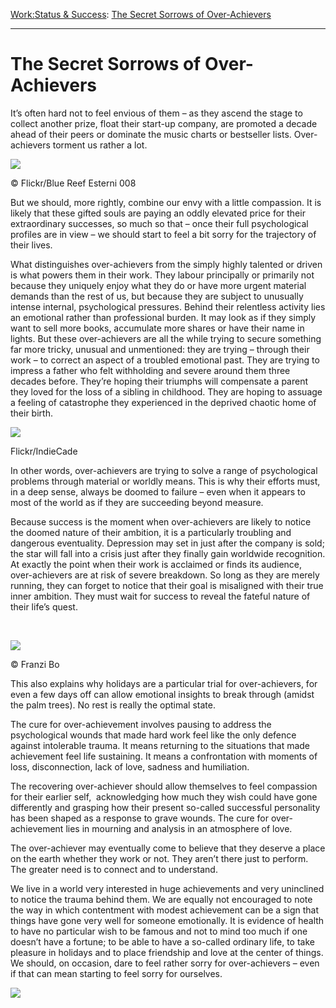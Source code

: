 [Work:](https://www.theschooloflife.com/thebookoflife/category/work/)[Status & Success](https://www.theschooloflife.com/thebookoflife/category/work/status-and-success/): [The Secret Sorrows of Over-Achievers](https://www.theschooloflife.com/thebookoflife/the-secret-sorrows-of-over-achievers/)

* * *

# The Secret Sorrows of Over-Achievers

It’s often hard not to feel envious of them – as they ascend the stage to collect another prize, float their start-up company, are promoted a decade ahead of their peers or dominate the music charts or bestseller lists. Over-achievers torment us rather a lot.

 ![](https://www.theschooloflife.com/thebookoflife/wp-content/uploads/2018/03/15529856689_4c1ff67f11_z.jpg)

© Flickr/Blue Reef Esterni 008

But we should, more rightly, combine our envy with a little compassion. It is likely that these gifted souls are paying an oddly elevated price for their extraordinary successes, so much so that – once their full psychological profiles are in view – we should start to feel a bit sorry for the trajectory of their lives.

What distinguishes over-achievers from the simply highly talented or driven is what powers them in their work. They labour principally or primarily not because they uniquely enjoy what they do or have more urgent material demands than the rest of us, but because they are subject to unusually intense internal, psychological pressures. Behind their relentless activity lies an emotional rather than professional burden. It may look as if they simply want to sell more books, accumulate more shares or have their name in lights. But these over-achievers are all the while trying to secure something far more tricky, unusual and unmentioned: they are trying – through their work – to correct an aspect of a troubled emotional past. They are trying to impress a father who felt withholding and severe around them three decades before. They’re hoping their triumphs will compensate a parent they loved for the loss of a sibling in childhood. They are hoping to assuage a feeling of catastrophe they experienced in the deprived chaotic home of their birth.

 ![](https://www.theschooloflife.com/thebookoflife/wp-content/uploads/2018/03/33770338113_526d607ec8_z-2.jpg)

Flickr/IndieCade

In other words, over-achievers are trying to solve a range of psychological problems through material or worldly means. This is why their efforts must, in a deep sense, always be doomed to failure – even when it appears to most of the world as if they are succeeding beyond measure.

Because success is the moment when over-achievers are likely to notice the doomed nature of their ambition, it is a particularly troubling and dangerous eventuality. Depression may set in just after the company is sold; the star will fall into a crisis just after they finally gain worldwide recognition. At exactly the point when their work is acclaimed or finds its audience, over-achievers are at risk of severe breakdown. So long as they are merely running, they can forget to notice that their goal is misaligned with their true inner ambition. They must wait for success to reveal the fateful nature of their life’s quest.

&nbsp;

 ![](https://www.theschooloflife.com/thebookoflife/wp-content/uploads/2018/03/sorrows-main-image.jpg)

© Franzi Bo

This also explains why holidays are a particular trial for over-achievers, for even a few days off can allow emotional insights to break through (amidst the palm trees). No rest is really the optimal state.

The cure for over-achievement involves pausing to address the psychological wounds that made hard work feel like the only defence against intolerable trauma. It means returning to the situations that made achievement feel life sustaining. It means a confrontation with moments of loss, disconnection, lack of love, sadness and humiliation.

The recovering over-achiever should allow themselves to feel compassion for their earlier self, &nbsp;acknowledging how much they wish could have gone differently and grasping how their present so-called successful personality has been shaped as a response to grave wounds. The cure for over-achievement lies in mourning and analysis in an atmosphere of love.

The over-achiever may eventually come to believe that they deserve a place on the earth whether they work or not. They aren’t there just to perform. The greater need is to connect and to understand.

We live in a world very interested in huge achievements and very uninclined to notice the trauma behind them. We are equally not encouraged to note the way in which contentment with modest achievement can be a sign that things have gone very well for someone emotionally. It is evidence of health to have no particular wish to be famous and not to mind too much if one doesn’t have a fortune; to be able to have a so-called ordinary life, to take pleasure in holidays and to place friendship and love at the center of things. We should, on occasion, dare to feel rather sorry for over-achievers – even if that can mean starting to feel sorry for ourselves.

[![](https://img.youtube.com/vi/8egCkIdwdf4/0.jpg)](https://www.youtube.com/embed/8egCkIdwdf4 '')
